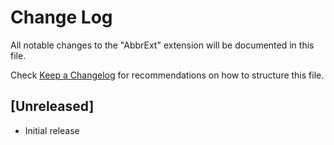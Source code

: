 # Change Log

All notable changes to the "AbbrExt" extension will be documented in this file.

Check [Keep a Changelog](http://keepachangelog.com/) for recommendations on how to structure this file.

## [Unreleased]

- Initial release